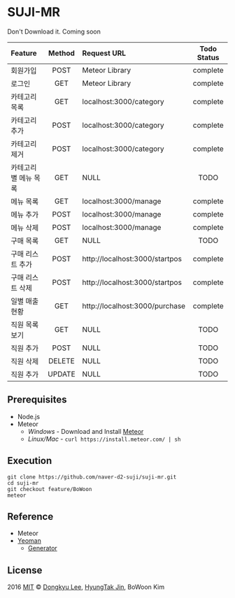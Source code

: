 # SUJI-MR
Don't Download it. Coming soon

| Feature |	Method	| Request URL | Todo Status |
| :------------ |	:-------:	| :-----------------| :--------: |
| 회원가입 |	POST	| Meteor Library | complete |
| 로그인 |	GET	| Meteor Library | complete |
| 카테고리 목록 |	GET	| localhost:3000/category | complete |
| 카테고리 추가 |	POST	| localhost:3000/category | complete |
| 카테고리 제거 |	POST	| localhost:3000/category | complete |
| 카테고리별 메뉴 목록 |	GET	| NULL | TODO |
| 메뉴 목록 |	GET	| localhost:3000/manage | complete |
| 메뉴 추가 |	POST	| localhost:3000/manage | complete |
| 메뉴 삭제 |	POST	| localhost:3000/manage | complete |
| 구매 목록 |	GET	| NULL | TODO |
| 구매 리스트 추가 |	POST	| http://localhost:3000/startpos | complete |
| 구매 리스트 삭제 |	POST	| http://localhost:3000/startpos | complete |
| 일별 매출 현황 |	GET	| http://localhost:3000/purchase | complete |
| 직원 목록 보기 |	GET	| NULL | TODO |
| 직원 추가 |	POST	| NULL | TODO |
| 직원 삭제 |	DELETE	| NULL | TODO |
| 직원 추가 |	UPDATE	| NULL | TODO |

## Prerequisites
* Node.js
* Meteor
    - *Windows* -  Download and Install [Meteor](https://www.meteor.com/)
    - *Linux/Mac* - `curl https://install.meteor.com/ | sh`

## Execution
```
git clone https://github.com/naver-d2-suji/suji-mr.git
cd suji-mr
git checkout feature/BoWoon
meteor
```

## Reference
- Meteor
- [Yeoman](http://yeoman.io/)
    - [Generator](https://github.com/ndxbxrme/generator-angular-meteor)

## License

2016 [MIT](http://opensource.org/licenses/mit-license.php) © [Dongkyu Lee](http://ledgku.tistory.com), [HyungTak Jin](http://njir.github.io), BoWoon Kim
